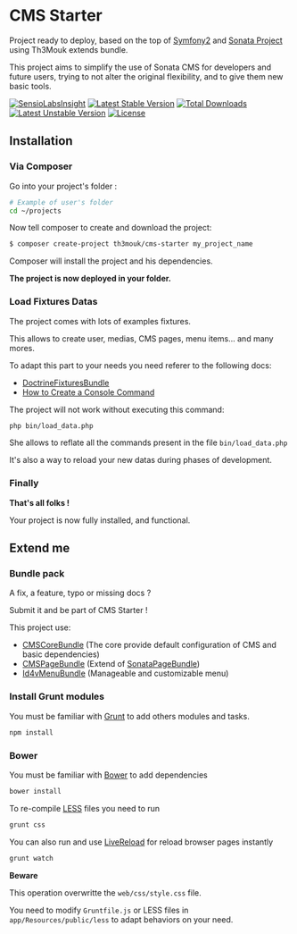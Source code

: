 CMS Starter
==========

Project ready to deploy, based on the top of [Symfony2][2] and [Sonata Project][1] using Th3Mouk extends bundle.

This project aims to simplify the use of Sonata CMS for developers and future users, trying to not alter the original flexibility, and to give them new basic tools.

[![SensioLabsInsight](https://insight.sensiolabs.com/projects/b2da9e3d-2b18-4156-b703-c2915d7599a0/mini.png)](https://insight.sensiolabs.com/projects/b2da9e3d-2b18-4156-b703-c2915d7599a0) [![Latest Stable Version](https://poser.pugx.org/th3mouk/cms-starter/v/stable.svg)](https://packagist.org/packages/th3mouk/cms-starter) [![Total Downloads](https://poser.pugx.org/th3mouk/cms-starter/downloads.svg)](https://packagist.org/packages/th3mouk/cms-starter) [![Latest Unstable Version](https://poser.pugx.org/th3mouk/cms-starter/v/unstable.svg)](https://packagist.org/packages/th3mouk/cms-starter) [![License](https://poser.pugx.org/th3mouk/cms-starter/license.svg)](https://packagist.org/packages/th3mouk/cms-starter)


## Installation

### Via Composer

Go into your project's folder :

``` bash
# Example of user's folder
cd ~/projects
```

Now tell composer to create and download the project:

``` bash
$ composer create-project th3mouk/cms-starter my_project_name
```
Composer will install the project and his dependencies.

__The project is now deployed in your folder.__


### Load Fixtures Datas

The project comes with lots of examples fixtures.

This allows to create user, medias, CMS pages, menu items... and many mores.

To adapt this part to your needs you need referer to the following docs:

* [DoctrineFixturesBundle](http://symfony.com/doc/current/bundles/DoctrineFixturesBundle/index.html)
* [How to Create a Console Command](http://symfony.com/doc/master/cookbook/console/console_command.html)

The project will not work without executing this command:

``` bash
php bin/load_data.php
```

She allows to reflate all the commands present in the file `bin/load_data.php`

It's also a way to reload your new datas during phases of development.



### Finally

__That's all folks !__

Your project is now fully installed, and functional.


## Extend me

### Bundle pack

A fix, a feature, typo or missing docs ?

Submit it and be part of CMS Starter !

This project use:

* [CMSCoreBundle](https://github.com/Th3Mouk/CMSCoreBundle) (The core provide default configuration of CMS and basic dependencies)
* [CMSPageBundle](https://github.com/Th3Mouk/CMSPageBundle) (Extend of [SonataPageBundle](https://github.com/sonata-project/SonataPageBundle))
* [Id4vMenuBundle](https://github.com/Id4v/MenuBundle) (Manageable and customizable menu)


### Install Grunt modules

You must be familiar with [Grunt](http://gruntjs.com/) to add others modules and tasks.

``` bash
npm install
```

### Bower

You must be familiar with [Bower](http://bower.io/) to add dependencies

``` bash
bower install
```

To re-compile [LESS](http://lesscss.org/) files you need to run 

``` bash
grunt css
```

You can also run and use [LiveReload](http://livereload.com/) for reload browser pages instantly

``` bash
grunt watch
```

__Beware__

This operation overwritte the `web/css/style.css` file.

You need to modify `Gruntfile.js` or LESS files in `app/Resources/public/less` to adapt behaviors on your need.

[1]:  https://sonata-project.org/
[2]:  http://symfony.com/

